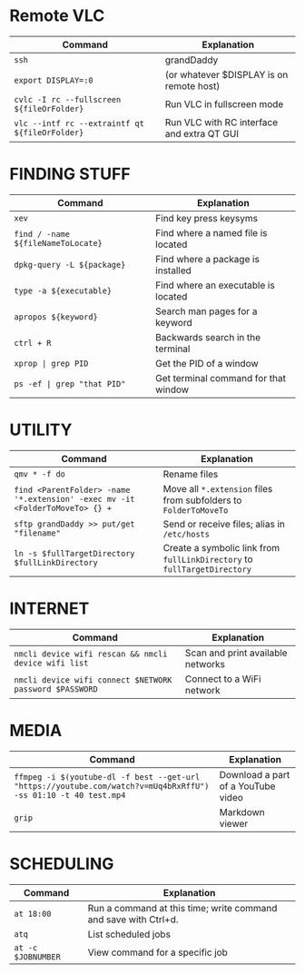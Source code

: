 # Remote VLC

| Command                                        | Explanation                                |
| ---------------------------------------------- | ------------------------------------------ |
| `ssh`                                          | grandDaddy                                 |
| `export DISPLAY=:0`                            | (or whatever $DISPLAY is on remote host)   |
| `cvlc -I rc --fullscreen ${fileOrFolder}`      | Run VLC in fullscreen mode                 |
| `vlc --intf rc --extraintf qt ${fileOrFolder}` | Run VLC with RC interface and extra QT GUI |

# FINDING STUFF

| Command                            | Explanation                          |
| ---------------------------------- | ------------------------------------ |
| `xev`                              | Find key press keysyms               |
| `find / -name ${fileNameToLocate}` | Find where a named file is located   |
| `dpkg-query -L ${package}`         | Find where a package is installed    |
| `type -a ${executable}`            | Find where an executable is located  |
| `apropos ${keyword}`               | Search man pages for a keyword       |
| `ctrl + R`                         | Backwards search in the terminal     |
| `xprop \| grep PID`                | Get the PID of a window              |
| `ps -ef \| grep "that PID"`        | Get terminal command for that window |

# UTILITY

| Command                                                                      | Explanation                                                              |
| ---------------------------------------------------------------------------- | ------------------------------------------------------------------------ |
| `qmv * -f do`                                                                | Rename files                                                             |
| `find <ParentFolder> -name '*.extension' -exec mv -it <FolderToMoveTo> {} +` | Move all `*.extension` files from subfolders to `FolderToMoveTo`         |
| `sftp grandDaddy >> put/get "filename"`                                      | Send or receive files; alias in `/etc/hosts`                             |
| `ln -s $fullTargetDirectory $fullLinkDirectory`                              | Create a symbolic link from `fullLinkDirectory` to `fullTargetDirectory` |

# INTERNET

| Command                                                 | Explanation                       |
| ------------------------------------------------------- | --------------------------------- |
| `nmcli device wifi rescan && nmcli device wifi list`    | Scan and print available networks |
| `nmcli device wifi connect $NETWORK password $PASSWORD` | Connect to a WiFi network         |

# MEDIA

| Command                                                                                                        | Explanation                        |
| -------------------------------------------------------------------------------------------------------------- | ---------------------------------- |
| `ffmpeg -i $(youtube-dl -f best --get-url "https://youtube.com/watch?v=mUq4bRxRffU") -ss 01:10 -t 40 test.mp4` | Download a part of a YouTube video |
| `grip`                                                                                                         | Markdown viewer                    |

# SCHEDULING

| Command            | Explanation                                                     |
| ------------------ | --------------------------------------------------------------- |
| `at 18:00`         | Run a command at this time; write command and save with Ctrl+d. |
| `atq`              | List scheduled jobs                                             |
| `at -c $JOBNUMBER` | View command for a specific job                                 |

